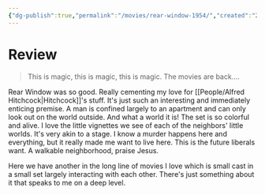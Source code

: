 ```yaml
---
{"dg-publish":true,"permalink":"/movies/rear-window-1954/","created":"2024-05-07","updated":"2024-05-28"}
---
```



# Review

> This is magic, this is magic, this is magic. The movies are back....

Rear Window was so good. Really cementing my love for [[People/Alfred Hitchcock\|Hitchcock]]'s stuff. It's just such an interesting and immediately enticing premise. A man is confined largely to an apartment and can only look out on the world outside. And what a world it is! The set is so colorful and alive. I love the little vignettes we see of each of the neighbors' little worlds. It's very akin to a stage. I know a murder happens here and everything, but it really made me want to live here. This is the future liberals want. A walkable neighborhood, praise Jesus.

Here we have another in the long line of movies I love which is small cast in a small set largely interacting with each other. There's just something about it that speaks to me on a deep level.
